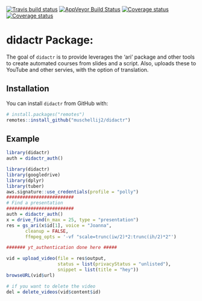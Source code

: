 
[![Travis build
status](https://travis-ci.com/muschellij2/didactr.svg?branch=master)](https://travis-ci.com/muschellij2/didactr)
[![AppVeyor Build
Status](https://ci.appveyor.com/api/projects/status/github/muschellij2/didactr?branch=master&svg=true)](https://ci.appveyor.com/project/muschellij2/didactr)
[![Coverage
status](https://coveralls.io/repos/github/muschellij2/didactr/badge.svg?branch=master)](https://coveralls.io/r/muschellij2/didactr?branch=master)
[![Coverage
status](https://codecov.io/gh/muschellij2/didactr/branch/master/graph/badge.svg)](https://codecov.io/github/muschellij2/didactr?branch=master)
<!-- README.md is generated from README.Rmd. Please edit that file -->

# didactr Package:

The goal of `didactr` is to provide leverages the ‘ari’ package and
other tools to create automated courses from slides and a script. Also,
uploads these to YouTube and other servies, with the option of
translation.

## Installation

You can install `didactr` from GitHub with:

``` r
# install.packages("remotes")
remotes::install_github("muschellij2/didactr")
```

## Example

``` r
library(didactr)
auth = didactr_auth()
```

``` r
library(didactr)
library(googledrive)
library(dplyr)
library(tuber)
aws.signature::use_credentials(profile = "polly")
#########################
# Find a presentation
#########################
auth = didactr_auth()
x = drive_find(n_max = 25, type = "presentation")
res = gs_ari(x$id[1], voice = "Joanna", 
       cleanup = FALSE,
       ffmpeg_opts = '-vf "scale=trunc(iw/2)*2:trunc(ih/2)*2"')

####### yt_authentication done here #####

vid = upload_video(file = res$output, 
                   status = list(privacyStatus = "unlisted"),
                   snippet = list(title = "hey"))
browseURL(vid$url)

# if you want to delete the video
del = delete_videos(vid$content$id)
```
